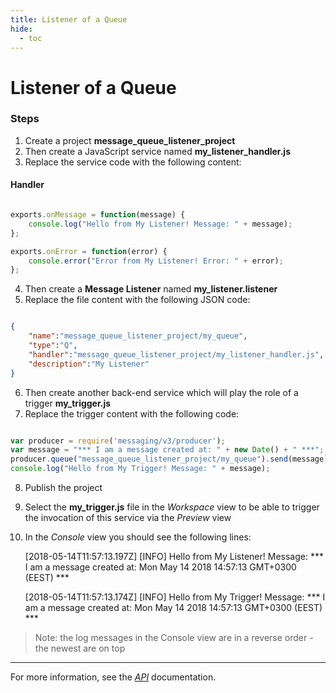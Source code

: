 ```yaml
---
title: Listener of a Queue
hide:
  - toc
---
```


Listener of a Queue
===

### Steps


1. Create a project **message_queue_listener_project**
2. Then create a JavaScript service named **my_listener_handler.js**
3. Replace the service code with the following content:

#### Handler

```javascript

exports.onMessage = function(message) {
	console.log("Hello from My Listener! Message: " + message);
};

exports.onError = function(error) {
	console.error("Error from My Listener! Error: " + error);
};

```

4. Then create a **Message Listener** named  **my_listener.listener**
5. Replace the file content with the following JSON code:

```json

{
    "name":"message_queue_listener_project/my_queue",
    "type":"Q",
    "handler":"message_queue_listener_project/my_listener_handler.js",
    "description":"My Listener"
}

```

6. Then create another back-end service which will play the role of a trigger **my_trigger.js**
7. Replace the trigger content with the following code:

```javascript

var producer = require('messaging/v3/producer');
var message = "*** I am a message created at: " + new Date() + " ***";
producer.queue("message_queue_listener_project/my_queue").send(message);
console.log("Hello from My Trigger! Message: " + message);

```

8. Publish the project
9. Select the **my_trigger.js** file in the *Workspace* view to be able to trigger the invocation of this service via the *Preview* view
10. In the *Console* view you should see the following lines:

	[2018-05-14T11:57:13.197Z] [INFO] Hello from My Listener! Message: *** I am a message created at: Mon May 14 2018 14:57:13 GMT+0300 (EEST) ***
	
	[2018-05-14T11:57:13.174Z] [INFO] Hello from My Trigger! Message: *** I am a message created at: Mon May 14 2018 14:57:13 GMT+0300 (EEST) ***

> Note: the log messages in the Console view are in a reverse order - the newest are on top

---

For more information, see the *[API](../api/)* documentation.

